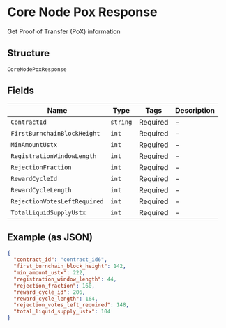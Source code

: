 # Core Node Pox Response

Get Proof of Transfer (PoX) information

## Structure

`CoreNodePoxResponse`

## Fields

| Name                         | Type     | Tags     | Description |
| ---------------------------- | -------- | -------- | ----------- |
| `ContractId`                 | `string` | Required | -           |
| `FirstBurnchainBlockHeight`  | `int`    | Required | -           |
| `MinAmountUstx`              | `int`    | Required | -           |
| `RegistrationWindowLength`   | `int`    | Required | -           |
| `RejectionFraction`          | `int`    | Required | -           |
| `RewardCycleId`              | `int`    | Required | -           |
| `RewardCycleLength`          | `int`    | Required | -           |
| `RejectionVotesLeftRequired` | `int`    | Required | -           |
| `TotalLiquidSupplyUstx`      | `int`    | Required | -           |

## Example (as JSON)

```json
{
  "contract_id": "contract_id6",
  "first_burnchain_block_height": 142,
  "min_amount_ustx": 222,
  "registration_window_length": 44,
  "rejection_fraction": 160,
  "reward_cycle_id": 206,
  "reward_cycle_length": 164,
  "rejection_votes_left_required": 148,
  "total_liquid_supply_ustx": 104
}
```
